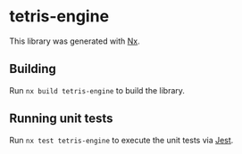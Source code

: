 # tetris-engine

This library was generated with [Nx](https://nx.dev).

## Building

Run `nx build tetris-engine` to build the library.

## Running unit tests

Run `nx test tetris-engine` to execute the unit tests via [Jest](https://jestjs.io).

